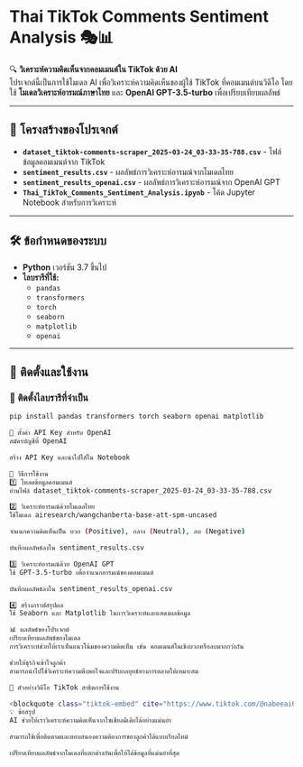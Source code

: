 # Thai TikTok Comments Sentiment Analysis 🎭📊

🔍 **วิเคราะห์ความคิดเห็นจากคอมเมนต์ใน TikTok ด้วย AI**  
โปรเจกต์นี้เป็นการใช้โมเดล AI เพื่อวิเคราะห์ความคิดเห็นของผู้ใช้ TikTok ที่คอมเมนต์บนวิดีโอ โดยใช้ **โมเดลวิเคราะห์อารมณ์ภาษาไทย** และ **OpenAI GPT-3.5-turbo** เพื่อเปรียบเทียบผลลัพธ์

---

## 📂 โครงสร้างของโปรเจกต์

- **`dataset_tiktok-comments-scraper_2025-03-24_03-33-35-788.csv`** - ไฟล์ข้อมูลคอมเมนต์จาก TikTok  
- **`sentiment_results.csv`** - ผลลัพธ์การวิเคราะห์อารมณ์จากโมเดลไทย  
- **`sentiment_results_openai.csv`** - ผลลัพธ์การวิเคราะห์อารมณ์จาก OpenAI GPT  
- **`Thai_TikTok_Comments_Sentiment_Analysis.ipynb`** - โค้ด Jupyter Notebook สำหรับการวิเคราะห์  

---

## 🛠️ ข้อกำหนดของระบบ

- **Python** เวอร์ชัน 3.7 ขึ้นไป  
- **ไลบรารีที่ใช้:**  
  - `pandas`
  - `transformers`
  - `torch`
  - `seaborn`
  - `matplotlib`
  - `openai`

---

## 📌 ติดตั้งและใช้งาน

### 🔧 **ติดตั้งไลบรารีที่จำเป็น**
```bash
pip install pandas transformers torch seaborn openai matplotlib

🔑 ตั้งค่า API Key สำหรับ OpenAI
สมัครบัญชีที่ OpenAI

สร้าง API Key และนำไปใส่ใน Notebook

🚀 วิธีการใช้งาน
1️⃣ โหลดข้อมูลคอมเมนต์
อ่านไฟล์ dataset_tiktok-comments-scraper_2025-03-24_03-33-35-788.csv

2️⃣ วิเคราะห์อารมณ์ด้วยโมเดลไทย
ใช้โมเดล airesearch/wangchanberta-base-att-spm-uncased

จำแนกความคิดเห็นเป็น บวก (Positive), กลาง (Neutral), ลบ (Negative)

บันทึกผลลัพธ์ลงใน sentiment_results.csv

3️⃣ วิเคราะห์อารมณ์ด้วย OpenAI GPT
ใช้ GPT-3.5-turbo เพื่อจำแนกอารมณ์ของคอมเมนต์

บันทึกผลลัพธ์ลงใน sentiment_results_openai.csv

4️⃣ สร้างกราฟสรุปผล
ใช้ Seaborn และ Matplotlib ในการวิเคราะห์และแสดงผลข้อมูล

📊 ผลลัพธ์ของโปรเจกต์
เปรียบเทียบผลลัพธ์ของโมเดล
การวิเคราะห์ช่วยให้เราเห็นแนวโน้มของความคิดเห็น เช่น คอมเมนต์ในเชิงบวกหรือลบมากกว่ากัน

ช่วยให้ธุรกิจเข้าใจลูกค้า
สามารถนำไปใช้วิเคราะห์ความพึงพอใจและปรับกลยุทธ์ทางการตลาดให้เหมาะสม

🎥 ตัวอย่างวิดีโอ TikTok สาธิตการใช้งาน

<blockquote class="tiktok-embed" cite="https://www.tiktok.com/@nabeeai6/video/7485275317171424519" data-video-id="7485275317171424519" style="max-width: 605px;min-width: 325px;"> <section> <a target="_blank" title="@nabeeai6" href="https://www.tiktok.com/@nabeeai6?refer=embed">@nabeeai6</a> @iamsungstarwin ขออนุญาตน้องซุงในการทำคลิปสำรวจความเห็นคนจากคอมเม้นท์ <a title="sentimentanalysis" target="_blank" href="https://www.tiktok.com/tag/sentimentanalysis?refer=embed">#sentimentanalysis</a> <a title="lovepotion" target="_blank" href="https://www.tiktok.com/tag/lovepotion?refer=embed">#lovepotion</a> <a title="sungstarwin" target="_blank" href="https://www.tiktok.com/tag/sungstarwin?refer=embed">#sungstarwin</a> <a target="_blank" title="♬ เสียงต้นฉบับ - nabeeai" href="https://www.tiktok.com/music/เสียงต้นฉบับ-nabeeai-7485275614493805328?refer=embed">♬ เสียงต้นฉบับ - nabeeai</a> </section> </blockquote> <script async src="https://www.tiktok.com/embed.js"></script>
💡 ข้อสรุป
AI ช่วยให้เราวิเคราะห์ความคิดเห็นจากโซเชียลมีเดียได้อย่างแม่นยำ

สามารถใช้เพื่อติดตามและตอบสนองความต้องการของลูกค้าได้แบบเรียลไทม์

เปรียบเทียบผลลัพธ์จากโมเดลที่แตกต่างกันเพื่อให้ได้ข้อมูลที่แม่นยำที่สุด
